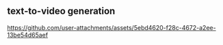 ## text-to-video generation

https://github.com/user-attachments/assets/5ebd4620-f28c-4672-a2ee-13be54d65aef



